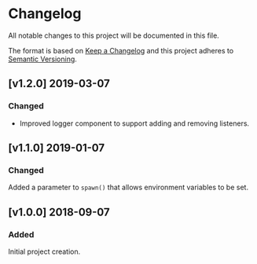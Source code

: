 # Changelog
All notable changes to this project will be documented in this file.

The format is based on [Keep a Changelog](http://keepachangelog.com/en/1.0.0/)
and this project adheres to [Semantic Versioning](http://semver.org/spec/v2.0.0.html).


## [v1.2.0] 2019-03-07
### Changed
- Improved logger component to support adding and removing listeners.


## [v1.1.0] 2019-01-07
### Changed
Added a parameter to `spawn()` that allows environment variables to be set.


## [v1.0.0] 2018-09-07
### Added
Initial project creation.
